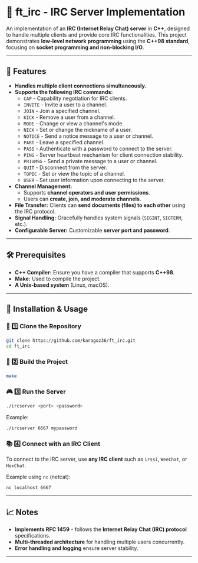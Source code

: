 # 📌 ft_irc - IRC Server Implementation

An implementation of an **IRC (Internet Relay Chat) server** in **C++**, designed to handle multiple clients and provide core IRC functionalities. This project demonstrates **low-level network programming** using the **C++98 standard**, focusing on **socket programming and non-blocking I/O**.

---

## 🚀 Features
- **Handles multiple client connections simultaneously.**
- **Supports the following IRC commands:**
  - `CAP` - Capability negotiation for IRC clients.
  - `INVITE` - Invite a user to a channel.
  - `JOIN` - Join a specified channel.
  - `KICK` - Remove a user from a channel.
  - `MODE` - Change or view a channel's mode.
  - `NICK` - Set or change the nickname of a user.
  - `NOTICE` - Send a notice message to a user or channel.
  - `PART` - Leave a specified channel.
  - `PASS` - Authenticate with a password to connect to the server.
  - `PING` - Server heartbeat mechanism for client connection stability.
  - `PRIVMSG` - Send a private message to a user or channel.
  - `QUIT` - Disconnect from the server.
  - `TOPIC` - Set or view the topic of a channel.
  - `USER` - Set user information upon connecting to the server.
- **Channel Management:**
  - Supports **channel operators and user permissions**.
  - Users can **create, join, and moderate channels**.
- **File Transfer:** Clients can **send documents (files) to each other** using the IRC protocol.
- **Signal Handling:** Gracefully handles system signals (`SIGINT`, `SIGTERM`, etc.).
- **Configurable Server:** Customizable **server port and password**.

---

## 🛠️ Prerequisites
- **C++ Compiler:** Ensure you have a compiler that supports **C++98**.
- **Make:** Used to compile the project.
- **A Unix-based system** (Linux, macOS).

---

## 📝 Installation & Usage
### 📂 1️⃣ Clone the Repository
```sh
git clone https://github.com/karagoz36/ft_irc.git
cd ft_irc
```

### 🔧 2️⃣ Build the Project
```sh
make
```

### 🎮 3️⃣ Run the Server
```sh
./ircserver <port> <password>
```
Example:
```sh
./ircserver 6667 mypassword
```

### 📚 4️⃣ Connect with an IRC Client
To connect to the IRC server, use **any IRC client** such as `irssi`, `WeeChat`, or `HexChat`.

Example using `nc` (netcat):
```sh
nc localhost 6667
```

---

## 📈 Notes
- **Implements RFC 1459** - follows the **Internet Relay Chat (IRC) protocol** specifications.
- **Multi-threaded architecture** for handling multiple users concurrently.
- **Error handling and logging** ensure server stability.

---

